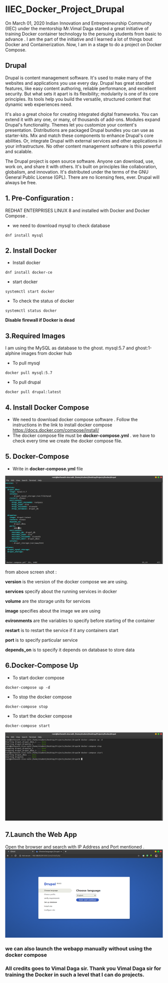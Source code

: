 # IIEC_Docker_Project_Drupal


On March 01, 2020 Indian Innovation and Entrepreneurship Community (IIEC) under the mentorship Mr.Vimal Daga started a great initiative of training Docker container technology to the persuing students from basic to advance . I am the part of the initiative and I learned a lot of things bout Docker and Containerization. Now, I am in a stage to do a project on Docker Compose.

## Drupal
Drupal is content management software. It's used to make many of the websites and applications you use every day. Drupal has great standard features, like easy content authoring, reliable performance, and excellent security. But what sets it apart is its flexibility; modularity is one of its core principles. Its tools help you build the versatile, structured content that dynamic web experiences need.

It's also a great choice for creating integrated digital frameworks. You can extend it with any one, or many, of thousands of add-ons. Modules expand Drupal's functionality. Themes let you customize your content's presentation. Distributions are packaged Drupal bundles you can use as starter-kits. Mix and match these components to enhance Drupal's core abilities. Or, integrate Drupal with external services and other applications in your infrastructure. No other content management software is this powerful and scalable.

The Drupal project is open source software. Anyone can download, use, work on, and share it with others. It's built on principles like collaboration, globalism, and innovation. It's distributed under the terms of the GNU General Public License (GPL). There are no licensing fees, ever. Drupal will always be free.

## 1. Pre-Configuration :
REDHAT ENTERPRISES LINUX 8 and installed with Docker and Docker Compose .
* we need to download mysql to check database
```
dnf install mysql
```

## 2. Install Docker 
* Install docker 
``` 
dnf install docker-ce
```
* start docker 
```
systemctl start docker 
```
* To check the status of docker 
```
systemctl status docker 
```
**Disable firewall if Docker is dead**

## 3.Required Images 
I am using the MySQL as database to the ghost. mysql:5.7 and ghost:1-alphine images from docker hub

* To pull mysql
```
docker pull mysql:5.7
```
* To pull drupal
```
docker pull drupal:latest
```

## 4. Install Docker Compose 
* We need to download docker compose software . Follow the instructions in the link to install docker compose
https://docs.docker.com/compose/install/
* The docker compose file must be **docker-compose.yml** . we have to check every time we create the docker compose file.

## 5. Docker-Compose
* Write in **docker-compose.yml** file

![docker-compose.yml](/drupal_vim.png?raw=true)

from above screen shot :

**version**  is the version of the docker compose we are using.

**services** specify about the running services in docker 

**volume** are the storage units for services

**image** specifies about the image we are using 

**evironments** are the variables to specify before starting of the container

**restart** is to restart the service if it any containers start

**port** is to specify particular service 

**depends_on** is to specify it depends on database to store data



## 6.Docker-Compose Up

* To start docker compose
```
docker-compose up -d 
```

* To stop the docker compose
```
docker-compose stop
```

* To start the docker compose
```
docker-compose start
```
![docker-compose.yml](/drupal_upd.png?raw=true)

## 7.Launch the Web App 
Open the browser and search with IP Address and Port mentioned .
![docker-compose.yml](/drupal_launch.png?raw=true)

### we can also launch the webapp manually without using the docker compose 

### All credits goes to Vimal Daga sir. Thank you Vimal Daga sir for training the Docker in such a level that I can do projects.
